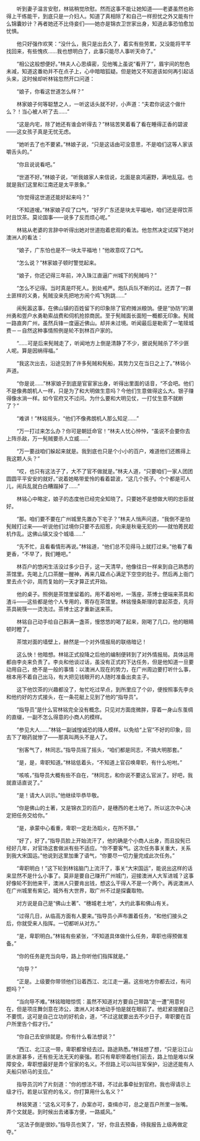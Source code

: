 　　听到妻子温言安慰，林铭稍觉欣慰。然而这事不能让她知道——老婆虽然也称得上干练能干，到底只是一介妇人。知道了真相除了和自己一样担忧之外又能有什么锦囊妙计？再者她还不比侍妾们——她亦是锦衣卫世家出身，知道此事恐怕愈加忧惧。

　　他只好强作欢笑：“没什么，我只是出去久了，着实有些劳累，又没能将芊芊找回来，有些愧疚……我也想明白了，此事只能尽人事听天命了。”

　　“相公这般想便好。”林夫人心思缜密，见他嘴上虽说“看开了”，眉宇间的愁色未减，知道这番劝并不在点子上，心中暗暗狐疑。但是她又不知道该如何再引起话头来，这时候却听林铭忽然开口问道：

　　“娘子，你看这世道怎么样？”

　　林家娘子何等聪慧之人，一听这话头就不好，小声道：“夫君你说这个做什么？！当心被人听了去……”

　　“这是内宅，除了她还有谁会听得去？”林铭苦笑着看了看在睡得正香的碧波——这女孩子真是无忧无虑。

　　“她听去了也不要紧。”林娘子说，“只是这话由可没意思，不是咱们这等人家该嚼舌头的。”

　　“你且说说看吧。”

　　“世道不好。”林娘子说，“听我娘家人来信说，北面是哀鸿遍野，满地乱寇。也就是我们这里和江南还是太平景象。”

　　“你觉得这世道还能好起来吗？”

　　“不知道嗳。”林家娘子叹了口气，“好歹广东还是块太平福地，咱们还是得饮茶时且饮茶。莫论国事——说多了反而烦心呢。”

　　林铭从老婆的言辞中听得出她对世道抱着悲观的看法。他忽然决定试探下她对澳洲人的看法：

　　“娘子，广东怕也是不一块太平福地！”他故意叹了口气。

　　“怎么说？”林家娘子顿时警觉起来。

　　“娘子，你还记得三年前，冲入珠江直逼广州城下的髡贼吗？”

　　“怎么不记得。当时真是吓死人。到处戒严。炮队兵队不断的过。还弄了一群土匪样的义勇，髡贼没来先把地方闹个鸡飞狗跳……”

　　闹髡嚣这事，在佛山镇的百姓留下的印象除了官府摊派粮饷。便是“协防”的潮州勇和疍户水勇勒索战费和伺机抢掠商民。至于髡贼面长面短一概都无印象。髡贼一路直奔广州，虽然兵锋一度逼近佛山。却并未过境。听闻最后是勒索了一笔赎城费－－自然这种事情照例是轮不到林百户家的。

　　“……可是后来髡贼走了，听闻地方上倒是清静了不少，据说髡贼杀了不少匪人呢。算是因祸得福。”

　　“我这次出去，沿途见到了许多髡贼和髡船，其势力又在当日之上了。”林铭小声道。

　　“你是说……”林家娘子到底是官宦家出身，听得出里面的话音，“不会吧。他们不是像弗朗机人一样，只是为了和大明做生意吗？今他们生意做得这么大。银子赚得像水淌一样。如今官府又不过问。为什么要和大明见仗，一打仗生意不就断了？”

　　“难讲！”林铭摇头，“他们不像弗朗机人那么知足……”

　　“万一打过来怎么办？你可是朝廷命官！”林夫人忧心忡忡，“虽说不会要你去上阵杀敌，万一髡贼要杀人立威……”

　　“万一要战咱们躲起来就是。我到底也只是个小小的百户，难道他们还瞧得上我这颗人头？”

　　“哎，也只有这法子了，大不了官不做就是。”林夫人道，“只要咱们一家人团团圆圆平平安安的就好。”说着她略带爱怜的看着碧波，“这几个孩子。个个都是可人儿，闹兵乱就白白糟蹋掉了……”

　　林铭心中略定，娘子的态度他已经完全知晓了。只要她不是想做大明的忠臣就好。

　　“那。咱们要不要在广州城里先置办下宅子？”林夫人悄声问道，“我倒不是怕髡贼打过来——听说他们过境你只要不去招惹，向来是秋毫无犯的——就怕莠民趁机作乱。这佛山镇又没个城墙……”

　　“先不忙，且看看情形再说。”林铭道，“他们总不见得马上就打过来。”他看了看更香，“不早了，我们睡吧。”

　　林百户的悠闲生活没过多少日子，这一天清早，他像往日一样来到自己熟悉的茶馆里。先喝上几口茶醒一醒神，再来几碟点心满足下空空的肚子。然后再上衙门里去点个卯，周而复始的一天才算正式开始。

　　他的桌子。照例是茶馆里留着的。用不着吩咐，一落座，茶博士便端来茶具和渣斗——这些都是他个人专用的，寄存在茶馆里。林铭慢条斯理的拿起茶壶，先将茶具碗筷一一烫洗过。茶博士这才重新送来茶。

　　林铭自己动手给自己斟满一盏茶，慢悠悠的喝了起来，刚喝了几口，他的眼睛顿时瞪了。

　　茶馆对面的墙壁上，赫然是一个对外情报局的联络暗记！

　　这么快！他暗想。林铭正式投降之后他的编制便转到了对外情报局。具体运用都由李炎来负责了。李炎和他谈过话，虽没有正式的下达任务，但是他知道一旦要动用自己，绝不是一般的事情：以澳洲人现在的势力，在广州周边要打听什么事，根本用不着自己出马，有大把见钱眼开的人随时准备出卖主子。

　　这下他饮茶的兴趣都没了，匆忙吃过早点，到所里应了个卯，便按照事先李炎和他约好的方式接头，在一条花艇上见到了他的“指导员”。

　　“指导员”是什么官林铭完全没有概念。只见对方面庞微胖，穿着一身山东茧绸的直缀，一副不怎么得意的小商人的模样。

　　“参见大人……”林铭一副诚惶诚恐的降人模样。以免给“上官”不好的印象，回去下了眼药就惨了——那真叫两头不是人了。

　　“别客气了，林同志。”指导员摇了摇头，“咱们都是同志，不搞大明那套。”

　　“是，是，卑职知道。”林铭低着头，“不知道上官召唤卑职，有什么吩咐。”

　　“咳咳，”指导员大概有些不自在，“林同志，和你说不要这么官派了。好吧，我就直话直说了。”

　　“是！请大人训示。”他继续毕恭毕敬。

　　“你是佛山的土著，又是锦衣卫的百户，是穗西的老土地了。所以这次中心决定把任务交给你。”

　　“是，承蒙中心看重，卑职一定赴汤蹈火，在所不辞。”

　　“好了，好了。”指导员脸上开始流汗了，他的确是个小商人出身，而且投髡已经好几年，对官场这套做派有些不适应。“你不要客气。这次任务事关重大，关系到我大宋国运。”他说到这里加重了语气，“你要尽一切力量完成此次任务。”

　　“卑职明白！”这下轮到林铭脑门上流汗了，事关“大宋国运”，能说出这样的话来显然不是什么小事了。莫非是要自己赚开广州城门，迎接澳洲人大军进城？这事好像轮不到他来干，澳洲人只要肯出钱，想这么干得人不是一个两个。再说澳洲人在广州城里有紫记，城外有大世界，取广州不过是探囊取物。

　　对方说是自己是“佛山土著”、“穗城老土地”，大约此事和佛山有关。

　　“过得几日，从临高方面有人要来。”指导员小声布置着任务，“和他们接头之后，你就受来人指挥。一切都听从对方。”

　　“是，卑职明白。”林铭有些紧张，“不知道具体做什么任务，卑职也得预做准备。”

　　“你的任务是充当向导，路上你听他们指挥就是。”

　　“向导？”

　　“正是。上级要你带领他们沿着西江、北江走一遍。这些地方你都去过，有问题吗？”

　　“当向导不难。”林铭暗暗惊慌：虽然不知道对方要自己带路“走一遭”用意何在，但是项庄舞剑意在沛公，澳洲人对本地动手怕是就在眼前了。他赶紧提醒自己不要慌，这可是自己立功的好机会，道，“不过这就要出去不少日子，卑职要在百户所里告个假才行。”

　　“你自己去安排就是。你有什么看法想说？”

　　“西江、北江这一带，卑职都曾经去过。路途熟悉。”林铭想了想，“只是沿江山匪水匪甚多，还有些无法无天的豪强。若只有卑职带着他们前去，路上怕是难以保障安全，卑职想最好是弄个官家的名义。不但路上可以叫驻军保护，沿途还能有人夫船只轿马的支应。”

　　指导员沉吟了片刻道：“你的想法不错，不过此事牵扯到官府。我也得请示上级才行。若是以官府的名义，你打算用什么名义？”

　　林铭笑道：“这名义可多了，办案亦可，查缉亦可，总之是百户所里一张嘴。弄个文就是。到时候出去诸事方便，一路威风。”

　　“这法子倒是很妙。”指导员也笑了，“好，你且去预备，待我报告上级再做定夺。”
